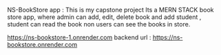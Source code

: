 NS-BookStore app : This is my capstone project
Its a MERN STACK book store app, 
where admin can add, edit, delete book and add student ,
student can read the book 
non users can see the books in store.

https://ns-bookstore-1.onrender.com
backend url : https://ns-bookstore.onrender.com
